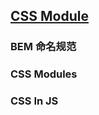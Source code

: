 ## [CSS Module](https://zhuanlan.zhihu.com/p/100133524)

### BEM 命名规范

### CSS Modules

### CSS In JS


